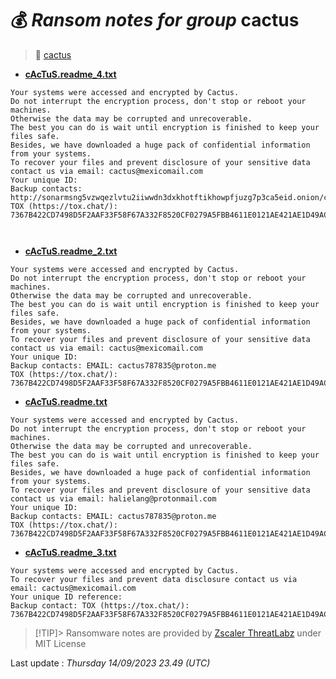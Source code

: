 # 💰 _Ransom notes for group_ cactus
> 🔗 [cactus](group/cactus)
* **[cAcTuS.readme_4.txt](https://ransomware.live/ransomware_notes/cactus/cAcTuS.readme_4.txt)**

```
Your systems were accessed and encrypted by Cactus.
Do not interrupt the encryption process, don't stop or reboot your machines.
Otherwise the data may be corrupted and unrecoverable.
The best you can do is wait until encryption is finished to keep your files safe.
Besides, we have downloaded a huge pack of confidential information from your systems.
To recover your files and prevent disclosure of your sensitive data contact us via email: cactus@mexicomail.com 
Your unique ID: 
Backup contacts: http://sonarmsng5vzwqezlvtu2iiwwdn3dxkhotftikhowpfjuzg7p3ca5eid.onion/contact/Cactus_Support 
TOX (https://tox.chat/): 7367B422CD7498D5F2AAF33F58F67A332F8520CF0279A5FBB4611E0121AE421AE1D49ACEABB2



```
* **[cAcTuS.readme_2.txt](https://ransomware.live/ransomware_notes/cactus/cAcTuS.readme_2.txt)**

```
Your systems were accessed and encrypted by Cactus.
Do not interrupt the encryption process, don't stop or reboot your machines.
Otherwise the data may be corrupted and unrecoverable.
The best you can do is wait until encryption is finished to keep your files safe.
Besides, we have downloaded a huge pack of confidential information from your systems.
To recover your files and prevent disclosure of your sensitive data contact us via email: cactus@mexicomail.com
Your unique ID: 
Backup contacts: EMAIL: cactus787835@proton.me
TOX (https://tox.chat/):
7367B422CD7498D5F2AAF33F58F67A332F8520CF0279A5FBB4611E0121AE421AE1D49ACEABB2

```
* **[cAcTuS.readme.txt](https://ransomware.live/ransomware_notes/cactus/cAcTuS.readme.txt)**

```
Your systems were accessed and encrypted by Cactus.
Do not interrupt the encryption process, don't stop or reboot your machines.
Otherwise the data may be corrupted and unrecoverable.
The best you can do is wait until encryption is finished to keep your files safe.
Besides, we have downloaded a huge pack of confidential information from your systems.
To recover your files and prevent disclosure of your sensitive data contact us via email: halielang@protonmail.com
Your unique ID: 
Backup contacts: EMAIL: cactus787835@proton.me
TOX (https://tox.chat/):
7367B422CD7498D5F2AAF33F58F67A332F8520CF0279A5FBB4611E0121AE421AE1D49ACEABB2

```
* **[cAcTuS.readme_3.txt](https://ransomware.live/ransomware_notes/cactus/cAcTuS.readme_3.txt)**

```
Your systems were accessed and encrypted by Cactus.
To recover your files and prevent data disclosure contact us via email: cactus@mexicomail.com
Your unique ID reference: 
Backup contact: TOX (https://tox.chat/):
7367B422CD7498D5F2AAF33F58F67A332F8520CF0279A5FBB4611E0121AE421AE1D49ACEABB2

```


> [!TIP]> Ransomware notes are provided by [Zscaler ThreatLabz](https://github.com/threatlabz/ransomware_notes) under MIT License
> 




Last update : _Thursday 14/09/2023 23.49 (UTC)_

